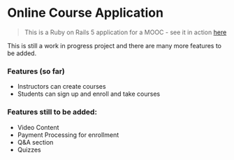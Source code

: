 # Online Course Application

> This is a Ruby on Rails 5 application for a MOOC -  see it in action [here](https://curso-cuir.herokuapp.com/)

This is still a work in progress project and there are many more features to be added.

### Features (so far)
- Instructors can create courses
- Students can sign up and enroll and take courses


### Features still to be added:
- Video Content
- Payment Processing for enrollment
- Q&A section
- Quizzes
